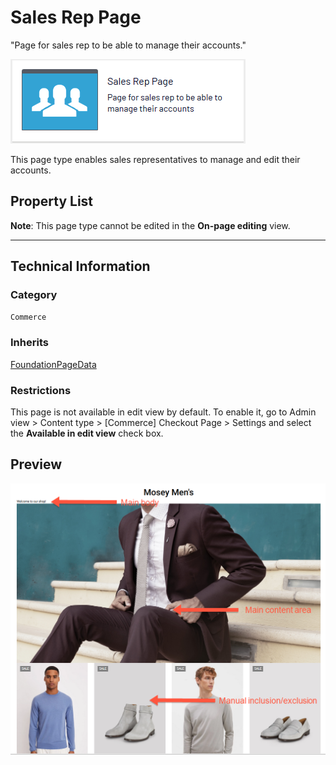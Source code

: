 # Sales Rep Page
"Page for sales rep to be able to manage their accounts."

![Sales](Screenshots/Sales%20Rep%20Page%20-%20icon.png)

This page type enables sales representatives to manage and edit their accounts.


## Property List
**Note**: This page type cannot be edited in the **On-page editing** view.<!--The following property list includes properties that are unique to this content type. For a list of global properties, view our [*Common Page  Properties*](./Common%20Page%20Properties.md) list.-->

<!--Display Name *(Name in code)* | Type | Property Description
--------------|------|---------------
**Main body** *(`MainBody`)* | XhtmlString | Provides an rich-text area for entering formatted content.
**Main content area** *(`MainContentArea`)* | ContentArea | Provides a configurable drag-and-drop interface for placing media, blocks, or other content onto the page.-->

** **
<!--![Sales](Screenshots/Sales%20Page%20-%20Content%20tab.png)-->

## Technical Information

### Category
`Commerce`

### Inherits
[FoundationPageData](Foundation%20Page%20Data.md)

### Restrictions
This page is not available in edit view by default. To enable it, go to Admin view > Content type > [Commerce] Checkout Page > Settings and select the **Available in edit view** check box.

## Preview
![Sales](Screenshots/Sales%20Page%20-%20Preview.png)

